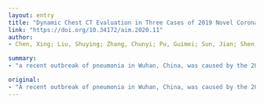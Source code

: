 ```yaml
---
layout: entry
title: "Dynamic Chest CT Evaluation in Three Cases of 2019 Novel Coronavirus Pneumonia"
link: "https://doi.org/10.34172/aim.2020.11"
author:
- Chen, Xing; Liu, Shuying; Zhang, Chunyi; Pu, Guimei; Sun, Jian; Shen, Juxin; Chen, Yefeng

summary:
- "a recent outbreak of pneumonia in Wuhan, China, was caused by the 2019 novel coronavirus disease 2019 (COVID-19) The CT scan showed multiple regions of ground-glass opacities and patchy consolidation in COVID19 patients. We report three cases of the disease with dynamic pulmonary CT evaluation. There have been some reports of imaging findings regarding the disease's characteristic features. Here we report 3 cases of Corona virus disease 2019."

original:
- "A recent outbreak of pneumonia in Wuhan, China, was caused by the 2019 novel coronavirus (2019-nCoV). There have been some reports of imaging findings regarding the disease's characteristic features. Here, we report three cases of coronavirus disease 2019 (COVID-19) with dynamic pulmonary CT evaluation. The CT scan showed multiple regions of ground-glass opacities and patchy consolidation in COVID-19 patients and the CT scan was useful in tracking the progression or regression of COVID-19."
---
```


